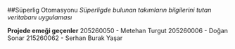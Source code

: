 ##Süperlig Otomasyonu
*Süperligde bulunan takımların bilgilerini tutan veritabanı uygulaması*

**Projede emeği geçenler**
205260050 - Metehan Turgut
205260006 - Doğan Sonar
215260062 - Serhan Burak Yaşar
